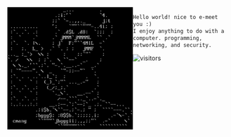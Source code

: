 <img align="left" height="280" src="https://github.com/verdipratama/idcart-assets/blob/master/giphy.gif"/>
    
    Hello world! nice to e-meet you :)
    I enjoy anything to do with a computer. programming, networking, and security.
        
![visitors](https://visitor-badge.laobi.icu/badge?page_id=verdipratama.verdipratama)
